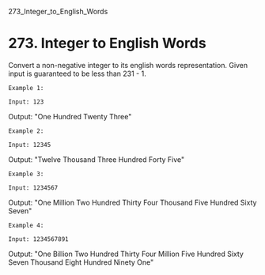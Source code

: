 273_Integer_to_English_Words
# 273. Integer to English Words

Convert a non-negative integer to its english words representation. Given input is guaranteed
        to be less than 231 - 1.

    Example 1:

    Input: 123
Output: "One Hundred Twenty Three"

    Example 2:

    Input: 12345
Output: "Twelve Thousand Three Hundred Forty Five"

    Example 3:

    Input: 1234567
Output: "One Million Two Hundred Thirty Four Thousand Five Hundred Sixty Seven"

    Example 4:

    Input: 1234567891
Output: "One Billion Two Hundred Thirty Four Million Five Hundred Sixty Seven Thousand Eight Hundred Ninety One"